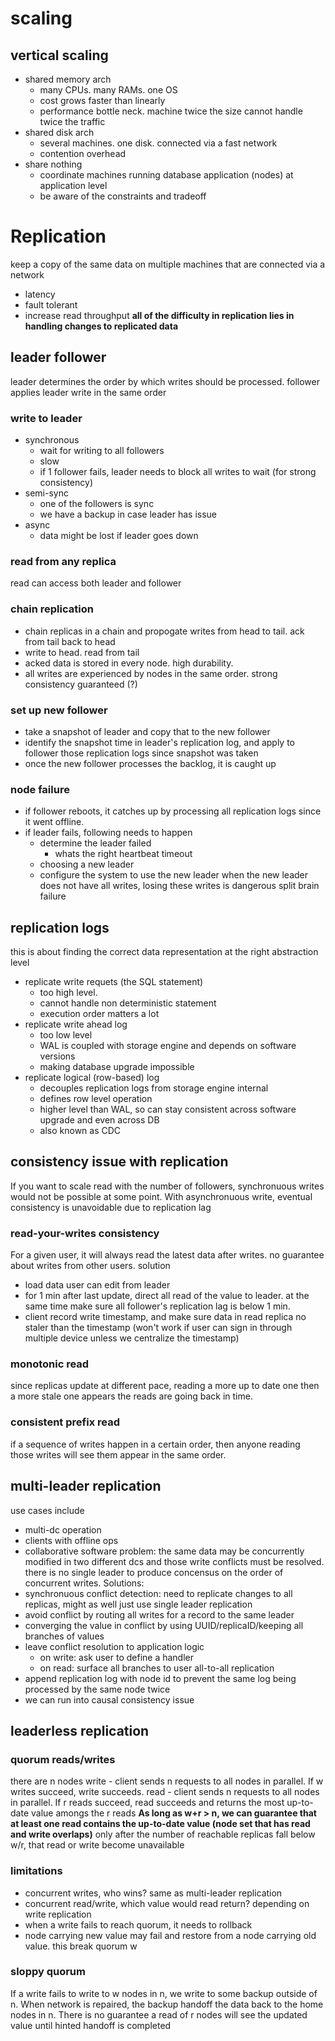 # scaling
## vertical scaling
- shared memory arch
    - many CPUs. many RAMs. one OS
    - cost grows faster than linearly
    - performance bottle neck. machine twice the size cannot handle twice the traffic
- shared disk arch
    - several machines. one disk. connected via a fast network
    - contention overhead
- share nothing
    - coordinate machines running database application (nodes) at application level
    - be aware of the constraints and tradeoff
# Replication
keep a copy of the same data on multiple machines that are connected via a network
- latency
- fault tolerant
- increase read throughput
**all of the difficulty in replication lies in handling changes to replicated data**
## leader follower
leader determines the order by which writes should be processed. follower applies leader write in the same order
### write to leader
- synchronous
    - wait for writing to all followers
    - slow
    - if 1 follower fails, leader needs to block all writes to wait (for strong consistency)
- semi-sync
    - one of the followers is sync
    - we have a backup in case leader has issue
- async
    - data might be lost if leader goes down
### read from any replica
read can access both leader and follower
### chain replication
- chain replicas in a chain and propogate writes from head to tail. ack from tail back to head
- write to head. read from tail
- acked data is stored in every node. high durability.
- all writes are experienced by nodes in the same order. strong consistency guaranteed (?)
### set up new follower
- take a snapshot of leader and copy that to the new follower
- identify the snapshot time in leader's replication log, and apply to follower those replication logs since snapshot was taken
- once the new follower processes the backlog, it is caught up
### node failure
- if follower reboots, it catches up by processing all replication logs since it went offline.
- if leader fails, following needs to happen
    - determine the leader failed
        - whats the right heartbeat timeout
    - choosing a new leader
    - configure the system to use the new leader
when the new leader does not have all writes, losing these writes is dangerous
split brain failure
## replication logs
this is about finding the correct data representation at the right abstraction level
- replicate write requets (the SQL statement)
    - too high level.
    - cannot handle non deterministic statement
    - execution order matters a lot 
- replicate write ahead log
    - too low level
    - WAL is coupled with storage engine and depends on software versions
    - making database upgrade impossible
- replicate logical (row-based) log
    - decouples replication logs from storage engine internal
    - defines row level operation
    - higher level than WAL, so can stay consistent across software upgrade and even across DB
    - also known as CDC
## consistency issue with replication
If you want to scale read with the number of followers, synchronuous writes would not be possible at some point.
With asynchronuous write, eventual consistency is unavoidable due to replication lag
### read-your-writes consistency
For a given user, it will always read the latest data after writes. no guarantee about writes from other users.
solution
- load data user can edit from leader
- for 1 min after last update, direct all read of the value to leader. at the same time make sure all follower's replication lag is below 1 min.
- client record write timestamp, and make sure data in read replica no staler than the timestamp (won't work if user can sign in through multiple device unless we centralize the timestamp)
### monotonic read
since replicas update at different pace, reading a more up to date one then a more stale one appears the reads are going back in time.
### consistent prefix read
if a sequence of writes happen in a certain order, then anyone reading those writes will see them appear in the same order.
## multi-leader replication
use cases include
- multi-dc operation
- clients with offline ops
- collaborative software
problem: the same data may be concurrently modified in two different dcs and those write conflicts must be resolved. there is no single leader to produce concensus on the order of concurrent writes.
Solutions:
- synchronuous conflict detection: need to replicate changes to all replicas, might as well just use single leader replication
- avoid conflict by routing all writes for a record to the same leader
- converging the value in conflict by using UUID/replicaID/keeping all branches of values
- leave conflict resolution to application logic
    - on write: ask user to define a handler
    - on read: surface all branches to user
all-to-all replication
- append replication log with node id to prevent the same log being processed by the same node twice
- we can run into causal consistency issue
## leaderless replication
### quorum reads/writes
there are n nodes
write - client sends n requests to all nodes in parallel. If w writes succeed, write succeeds.
read - client sends n requests to all nodes in parallel. If r reads succeed, read succeeds and returns the most up-to-date value amongs the r reads
**As long as w+r > n, we can guarantee that at least one read contains the up-to-date value (node set that has read and write overlaps)**
only after the number of reachable replicas fall below w/r, that read or write become unavailable
### limitations
- concurrent writes, who wins? same as multi-leader replication
- concurrent read/write, which value would read return? depending on write replication
- when a write fails to reach quorum, it needs to rollback
- node carrying new value may fail and restore from a node carrying old value. this break quorum w
### sloppy quorum
If a write fails to write to w nodes in n, we write to some backup outside of n. When network is repaired, the backup handoff the data back to the home nodes in n.
There is no guarantee a read of r nodes will see the updated value until hinted handoff is completed
